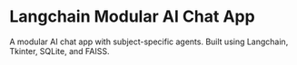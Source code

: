 # Langchain Modular AI Chat App

A modular AI chat app with subject-specific agents. Built using Langchain, Tkinter, SQLite, and FAISS.